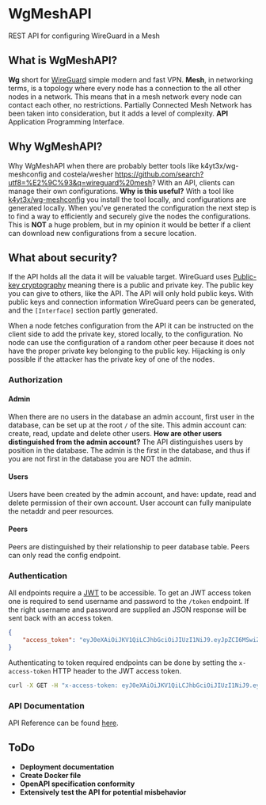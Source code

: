 # WgMeshAPI
REST API for configuring WireGuard in a Mesh

## What is WgMeshAPI?
**Wg** short for [WireGuard](https://www.wireguard.com/) simple modern and fast VPN. **Mesh**, in networking terms, is a topology where every node has a connection to the all other nodes in a network. This means that in a mesh network every node can contact each other, no restrictions. Partially Connected Mesh Network has been taken into consideration, but it adds a level of complexity. **API** Application Programming Interface.

## Why WgMeshAPI?
Why WgMeshAPI when there are probably better tools like k4yt3x/wg-meshconfig and costela/wesher https://github.com/search?utf8=%E2%9C%93&q=wireguard%20mesh? With an API, clients can manage their own configurations. **Why is this useful?** With a tool like [k4yt3x/wg-meshconfig](https://github.com/k4yt3x/wg-meshconf) you install the tool locally, and configurations are generated locally. When you've generated the configuration the next step is to find a way to efficiently and securely give the nodes the configurations. This is **NOT** a huge problem, but in my opinion it would be better if a client can download new configurations from a secure location.

## What about security?
If the API holds all the data it will be valuable target. WireGuard uses [Public-key cryptography](https://en.wikipedia.org/wiki/Public-key_cryptography) meaning there is a public and private key. The public key you can give to others, like the API. The API will only hold public keys. With public keys and connection information WireGuard peers can be generated, and the `[Interface]` section partly generated.

When a node fetches configuration from the API it can be instructed on the client side to add the private key, stored locally, to the configuration. No node can use the configuration of a random other peer because it does not have the proper private key belonging to the public key. Hijacking is only possible if the attacker has the private key of one of the nodes.

### Authorization
#### Admin
When there are no users in the database an admin account, first user in the database, can be set up at the root `/` of the site. This admin account can: create, read, update and delete other users. **How are other users distinguished from the admin account?** The API distinguishes users by position in the database. The admin is the first in the database, and thus if you are not first in the database you are NOT the admin.

#### Users
Users have been created by the admin account, and have: update, read and delete permission of their own account. User account can fully manipulate the netaddr and peer resources.

#### Peers
Peers are distinguished by their relationship to peer database table. Peers can only read the config endpoint.

### Authentication
All endpoints require a [JWT](https://en.wikipedia.org/wiki/JSON_Web_Token) to be accessible. To get an JWT access token one is required to send username and password to the `/token` endpoint. If the right username and password are supplied an JSON response will be sent back with an access token.

```json
{
    "access_token": "eyJ0eXAiOiJKV1QiLCJhbGciOiJIUzI1NiJ9.eyJpZCI6MSwiZXhwIjoxNjE2ODQ2MTk5LjY2OTg4MTZ9.CMUrx135QNlUH0NsKO8rXg724dcQjhHPuPyptBwxP4U"
}
```

Authenticating to token required endpoints can be done by setting the `x-access-token` HTTP header to the JWT access token.

```sh
curl -X GET -H "x-access-token: eyJ0eXAiOiJKV1QiLCJhbGciOiJIUzI1NiJ9.eyJpZCI6MSwiZXhwIjoxNjE2ODQ2MTk5LjY2OTg4MTZ9.CMUrx135QNlUH0NsKO8rXg724dcQjhHPuPyptBwxP4U" {URL}
```

### API Documentation
API Reference can be found [here](docs/README.md).

## ToDo
- **Deployment documentation**
- **Create Docker file**
- **OpenAPI specification conformity**
- **Extensively test the API for potential misbehavior**
